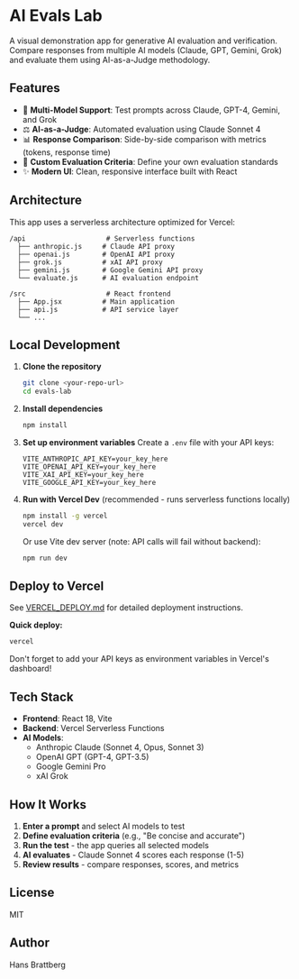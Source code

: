 # AI Evals Lab

A visual demonstration app for generative AI evaluation and verification. Compare responses from multiple AI models (Claude, GPT, Gemini, Grok) and evaluate them using AI-as-a-Judge methodology.

## Features

- 🤖 **Multi-Model Support**: Test prompts across Claude, GPT-4, Gemini, and Grok
- ⚖️ **AI-as-a-Judge**: Automated evaluation using Claude Sonnet 4
- 📊 **Response Comparison**: Side-by-side comparison with metrics (tokens, response time)
- 🎯 **Custom Evaluation Criteria**: Define your own evaluation standards
- ✨ **Modern UI**: Clean, responsive interface built with React

## Architecture

This app uses a serverless architecture optimized for Vercel:

```
/api                    # Serverless functions
  ├── anthropic.js     # Claude API proxy
  ├── openai.js        # OpenAI API proxy
  ├── grok.js          # xAI API proxy
  ├── gemini.js        # Google Gemini API proxy
  └── evaluate.js      # AI evaluation endpoint

/src                    # React frontend
  ├── App.jsx          # Main application
  ├── api.js           # API service layer
  └── ...
```

## Local Development

1. **Clone the repository**
   ```bash
   git clone <your-repo-url>
   cd evals-lab
   ```

2. **Install dependencies**
   ```bash
   npm install
   ```

3. **Set up environment variables**
   Create a `.env` file with your API keys:
   ```
   VITE_ANTHROPIC_API_KEY=your_key_here
   VITE_OPENAI_API_KEY=your_key_here
   VITE_XAI_API_KEY=your_key_here
   VITE_GOOGLE_API_KEY=your_key_here
   ```

4. **Run with Vercel Dev** (recommended - runs serverless functions locally)
   ```bash
   npm install -g vercel
   vercel dev
   ```

   Or use Vite dev server (note: API calls will fail without backend):
   ```bash
   npm run dev
   ```

## Deploy to Vercel

See [VERCEL_DEPLOY.md](./VERCEL_DEPLOY.md) for detailed deployment instructions.

**Quick deploy:**
```bash
vercel
```

Don't forget to add your API keys as environment variables in Vercel's dashboard!

## Tech Stack

- **Frontend**: React 18, Vite
- **Backend**: Vercel Serverless Functions
- **AI Models**: 
  - Anthropic Claude (Sonnet 4, Opus, Sonnet 3)
  - OpenAI GPT (GPT-4, GPT-3.5)
  - Google Gemini Pro
  - xAI Grok

## How It Works

1. **Enter a prompt** and select AI models to test
2. **Define evaluation criteria** (e.g., "Be concise and accurate")
3. **Run the test** - the app queries all selected models
4. **AI evaluates** - Claude Sonnet 4 scores each response (1-5)
5. **Review results** - compare responses, scores, and metrics

## License

MIT

## Author

Hans Brattberg
